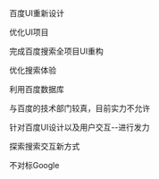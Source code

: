 百度UI重新设计

优化UI项目

完成百度搜索全项目UI重构

优化搜索体验

利用百度数据库

与百度的技术部门较真，目前实力不允许

针对百度UI设计以及用户交互--进行发力

探索搜索交互新方式

不对标Google
